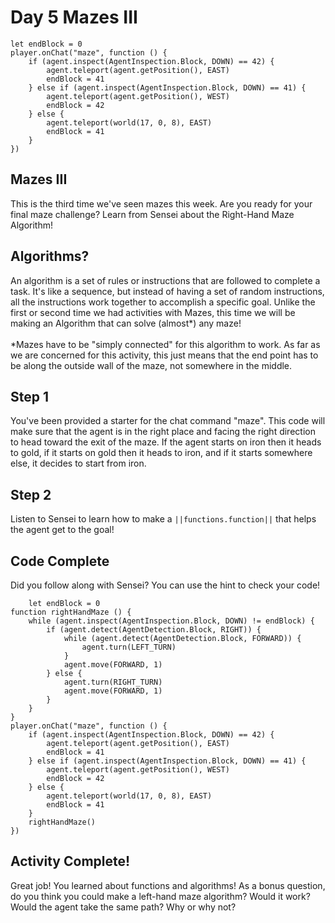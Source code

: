 # Day 5 Mazes III

```template
let endBlock = 0
player.onChat("maze", function () {
    if (agent.inspect(AgentInspection.Block, DOWN) == 42) {
        agent.teleport(agent.getPosition(), EAST)
        endBlock = 41
    } else if (agent.inspect(AgentInspection.Block, DOWN) == 41) {
        agent.teleport(agent.getPosition(), WEST)
        endBlock = 42
    } else {
        agent.teleport(world(17, 0, 8), EAST)
        endBlock = 41
    }
})
```

## Mazes III

This is the third time we've seen mazes this week. Are you ready for your final maze challenge? Learn from Sensei about the Right-Hand Maze Algorithm!

## Algorithms?

An algorithm is a set of rules or instructions that are followed to complete a task. It's like a sequence, but instead of having a set of random instructions, all the instructions work together to accomplish a specific goal. Unlike the first or second time we had activities with Mazes, this time we will be making an Algorithm that can solve (almost\*) any maze! <br><br>
\*Mazes have to be "simply connected" for this algorithm to work. As far as we are concerned for this activity, this just means that the end point has to be along the outside wall of the maze, not somewhere in the middle.

## Step 1 

You've been provided a starter for the chat command "maze". This code will make sure that the agent is in the right place and facing the right direction to head toward the exit of the maze. If the agent starts on iron then it heads to gold, if it starts on gold then it heads to iron, and if it starts somewhere else, it decides to start from iron.


## Step 2

Listen to Sensei to learn how to make a ``||functions.function||`` that helps the agent get to the goal!

## Code Complete

Did you follow along with Sensei? You can use the hint to check your code!

```blocks
    let endBlock = 0
function rightHandMaze () {
    while (agent.inspect(AgentInspection.Block, DOWN) != endBlock) {
        if (agent.detect(AgentDetection.Block, RIGHT)) {
            while (agent.detect(AgentDetection.Block, FORWARD)) {
                agent.turn(LEFT_TURN)
            }
            agent.move(FORWARD, 1)
        } else {
            agent.turn(RIGHT_TURN)
            agent.move(FORWARD, 1)
        }
    }
}
player.onChat("maze", function () {
    if (agent.inspect(AgentInspection.Block, DOWN) == 42) {
        agent.teleport(agent.getPosition(), EAST)
        endBlock = 41
    } else if (agent.inspect(AgentInspection.Block, DOWN) == 41) {
        agent.teleport(agent.getPosition(), WEST)
        endBlock = 42
    } else {
        agent.teleport(world(17, 0, 8), EAST)
        endBlock = 41
    }
    rightHandMaze()
})

```

## Activity Complete!

Great job! You learned about functions and algorithms! As a bonus question, do you think you could make a left-hand maze algorithm? Would it work? Would the agent take the same path? Why or why not?
